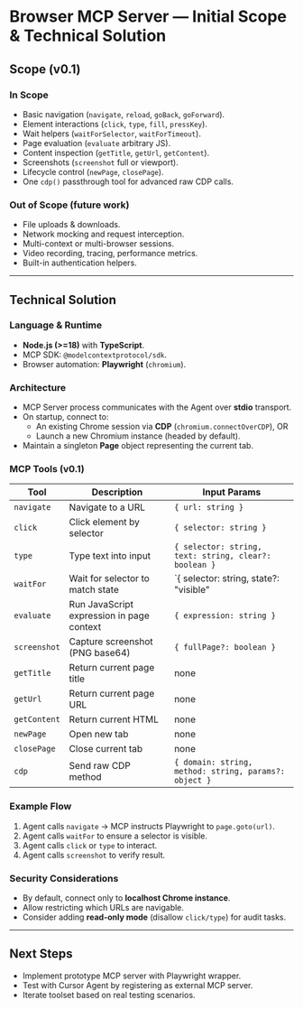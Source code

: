 # Browser MCP Server — Initial Scope & Technical Solution

## Scope (v0.1)

### In Scope
- Basic navigation (`navigate`, `reload`, `goBack`, `goForward`).
- Element interactions (`click`, `type`, `fill`, `pressKey`).
- Wait helpers (`waitForSelector`, `waitForTimeout`).
- Page evaluation (`evaluate` arbitrary JS).
- Content inspection (`getTitle`, `getUrl`, `getContent`).
- Screenshots (`screenshot` full or viewport).
- Lifecycle control (`newPage`, `closePage`).
- One `cdp()` passthrough tool for advanced raw CDP calls.

### Out of Scope (future work)
- File uploads & downloads.
- Network mocking and request interception.
- Multi-context or multi-browser sessions.
- Video recording, tracing, performance metrics.
- Built-in authentication helpers.

---

## Technical Solution

### Language & Runtime
- **Node.js (>=18)** with **TypeScript**.
- MCP SDK: `@modelcontextprotocol/sdk`.
- Browser automation: **Playwright** (`chromium`).

### Architecture
- MCP Server process communicates with the Agent over **stdio** transport.
- On startup, connect to:
  - An existing Chrome session via **CDP** (`chromium.connectOverCDP`), OR
  - Launch a new Chromium instance (headed by default).
- Maintain a singleton **Page** object representing the current tab.

### MCP Tools (v0.1)

| Tool        | Description                                | Input Params |
|-------------|--------------------------------------------|--------------|
| `navigate`  | Navigate to a URL                          | `{ url: string }` |
| `click`     | Click element by selector                  | `{ selector: string }` |
| `type`      | Type text into input                       | `{ selector: string, text: string, clear?: boolean }` |
| `waitFor`   | Wait for selector to match state           | `{ selector: string, state?: "visible"|"attached" }` |
| `evaluate`  | Run JavaScript expression in page context  | `{ expression: string }` |
| `screenshot`| Capture screenshot (PNG base64)            | `{ fullPage?: boolean }` |
| `getTitle`  | Return current page title                  | none |
| `getUrl`    | Return current page URL                    | none |
| `getContent`| Return current HTML                        | none |
| `newPage`   | Open new tab                               | none |
| `closePage` | Close current tab                          | none |
| `cdp`       | Send raw CDP method                        | `{ domain: string, method: string, params?: object }` |

### Example Flow
1. Agent calls `navigate` → MCP instructs Playwright to `page.goto(url)`.
2. Agent calls `waitFor` to ensure a selector is visible.
3. Agent calls `click` or `type` to interact.
4. Agent calls `screenshot` to verify result.

### Security Considerations
- By default, connect only to **localhost Chrome instance**.
- Allow restricting which URLs are navigable.
- Consider adding **read-only mode** (disallow `click/type`) for audit tasks.

---

## Next Steps
- Implement prototype MCP server with Playwright wrapper.
- Test with Cursor Agent by registering as external MCP server.
- Iterate toolset based on real testing scenarios.
